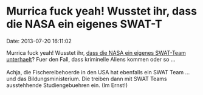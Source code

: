 Murrica fuck yeah! Wusstet ihr, dass die NASA ein eigenes SWAT-T
================================================================

Date: 2013-07-20 16:11:02

Murrica fuck yeah! Wusstet ihr, [dass die NASA ein eigenes SWAT-Team
unterhaelt](http://online.wsj.com/article/SB10001424127887323848804578608040780519904.html?mod=WSJ_hppMIDDLENexttoWhatsNewsSecond)?
Fuer den Fall, dass kriminelle Aliens kommen oder so \...\
\
Achja, die Fischereibehoerde in den USA hat ebenfalls ein SWAT Team \...
und das Bildungsministerium. Die treiben dann mit SWAT Teams
ausstehhende Studiengebuehren ein. (Im Ernst!)
